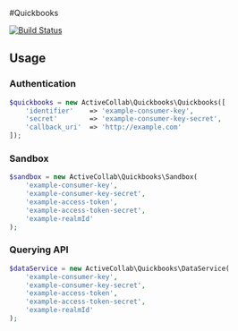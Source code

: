 #Quickbooks

[![Build Status](https://travis-ci.org/activecollab/quickbooks.svg?branch=master)](https://travis-ci.org/activecollab/quickbooks)

## Usage

### Authentication

```php
$quickbooks = new ActiveCollab\Quickbooks\Quickbooks([
    'identifier'    => 'example-consumer-key',
    'secret'        => 'example-consumer-key-secret',
    'callback_uri'  => 'http://example.com'
]);
```

### Sandbox

```php
$sandbox = new ActiveCollab\Quickbooks\Sandbox(
    'example-consumer-key',
    'example-consumer-key-secret',
    'example-access-token',
    'example-access-token-secret',
    'example-realmId'
);
```
    
### Querying API
   
```php
$dataService = new ActiveCollab\Quickbooks\DataService(
    'example-consumer-key',
    'example-consumer-key-secret',
    'example-access-token',
    'example-access-token-secret',
    'example-realmId'
);
```

